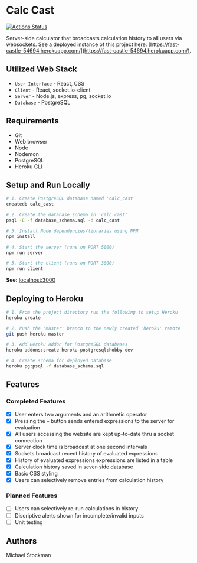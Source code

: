 # Calc Cast

[![Actions Status](https://github.com/mes32/calc-cast/workflows/Node_CI/badge.svg)](https://github.com/mes32/calc-cast/actions)

Server-side calculator that broadcasts calculation history to all users via websockets. See a deployed instance of this project here: [https://fast-castle-54694.herokuapp.com/](https://fast-castle-54694.herokuapp.com/).

## Utilized Web Stack
- `User Interface` - React, CSS
- `Client` - React, socket.io-client
- `Server` - Node.js, express, pg, socket.io
- `Database` - PostgreSQL

## Requirements
- Git
- Web browser
- Node
- Nodemon
- PostgreSQL
- Heroku CLI

## Setup and Run Locally
```bash
# 1. Create PostgreSQL database named 'calc_cast'
createdb calc_cast

# 2. Create the database schema in 'calc_cast'
psql -E -f database_schema.sql -d calc_cast

# 3. Install Node dependencies/libraries using NPM
npm install

# 4. Start the server (runs on PORT 5000)
npm run server

# 5. Start the client (runs on PORT 3000)
npm run client
```
**See:** [localhost:3000](http://localhost:3000)

## Deploying to Heroku
```bash
# 1. From the project directory run the following to setup Heroku
heroku create

# 2. Push the 'master' branch to the newly created 'heroku' remote
git push heroku master

# 3. Add Heroku addon for PostgreSQL databases
heroku addons:create heroku-postgresql:hobby-dev

# 4. Create schema for deployed database
heroku pg:psql -f database_schema.sql
```

## Features

### Completed Features
- [x] User enters two arguments and an arithmetic operator
- [x] Pressing the `=` button sends entered expressions to the server for evaluation
- [x] All users accessing the website are kept up-to-date thru a socket connection
- [x] Server clock time is broadcast at one second intervals
- [x] Sockets broadcast recent history of evaluated expressions
- [x] History of evaluated expressions expressions are listed in a table
- [x] Calculation history saved in sever-side database
- [x] Basic CSS styling
- [x] Users can selectively remove entries from calculation history

### Planned Features
- [ ] Users can selectively re-run calculations in history
- [ ] Discriptive alerts shown for incomplete/invalid inputs
- [ ] Unit testing

## Authors
Michael Stockman

